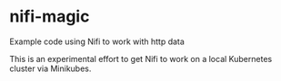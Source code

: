 # nifi-magic
Example code using Nifi to work with http data

This is an experimental effort to get Nifi to work on a local Kubernetes cluster via Minikubes.
